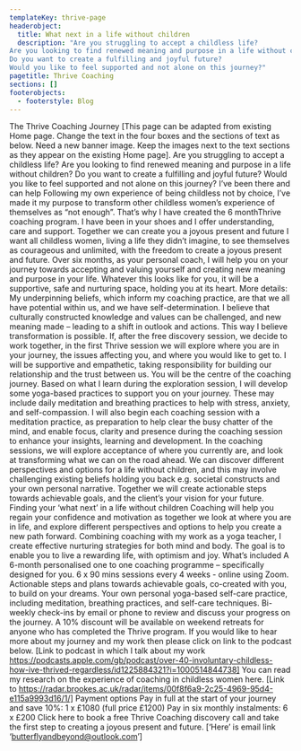 ```yaml
---
templateKey: thrive-page
headerobject:
  title: What next in a life without children
  description: "Are you struggling to accept a childless life?
Are you looking to find renewed meaning and purpose in a life without children?
Do you want to create a fulfilling and joyful future?
Would you like to feel supported and not alone on this journey?"
pagetitle: Thrive Coaching
sections: []
footerobjects:
  - footerstyle: Blog
---
```


The Thrive Coaching Journey
[This page can be adapted from existing Home page. Change the text in the four boxes and the sections of text as below. Need a new banner image. Keep the images next to the text sections as they appear on the existing Home page].
Are you struggling to accept a childless life?
Are you looking to find renewed meaning and purpose in a life without children?
Do you want to create a fulfilling and joyful future?
Would you like to feel supported and not alone on this journey?
I’ve been there and can help
Following my own experience of being childless not by choice, I’ve made it my purpose to transform other childless women’s experience of themselves as “not enough”. That’s why I have created the 6 monthThrive coaching program. I have been in your shoes and I offer understanding, care and support.
Together we can create you a joyous present and future
I want all childless women, living a life they didn’t imagine, to see themselves as courageous and unlimited, with the freedom to create a joyous present and future.
Over six months, as your personal coach, I will help you on your journey towards accepting and valuing yourself and creating new meaning and purpose in your life. Whatever this looks like for you, it will be a supportive, safe and nurturing space, holding you at its heart.
More details:
My underpinning beliefs, which inform my coaching practice, are that we all have potential within us, and we have self-determination. I believe that culturally constructed knowledge and values can be challenged, and new meaning made – leading to a shift in outlook and actions. This way I believe transformation is possible.
If, after the free discovery session, we decide to work together, in the first Thrive session we will explore where you are in your journey, the issues affecting you, and where you would like to get to. I will be supportive and empathetic, taking responsibility for building our relationship and the trust between us. You will be the centre of the coaching journey.
Based on what I learn during the exploration session, I will develop some yoga-based practices to support you on your journey. These may include daily meditation and breathing practices to help with stress, anxiety, and self-compassion.
I will also begin each coaching session with a meditation practice, as preparation to help clear the busy chatter of the mind, and enable focus, clarity and presence during the coaching session to enhance your insights, learning and development.
In the coaching sessions, we will explore acceptance of where you currently are, and look at transforming what we can on the road ahead. We can discover different perspectives and options for a life without children, and this may involve challenging existing beliefs holding you back e.g. societal constructs and your own personal narrative. Together we will create actionable steps towards achievable goals, and the client’s your vision for your future.  
Finding your ‘what next’ in a life without children
Coaching will help you regain your confidence and motivation as together we look at where you are in life, and explore different perspectives and options to help you create a new path forward. Combining coaching with my work as a yoga teacher, I create effective nurturing strategies for both mind and body. The goal is to enable you to live a rewarding life, with optimism and joy.
What’s included
A 6-month personalised one to one coaching programme – specifically designed for you.
6 x 90 mins sessions every 4 weeks - online using Zoom.
Actionable steps and plans towards achievable goals, co-created with you, to build on your dreams.
Your own personal yoga-based self-care practice, including meditation, breathing practices, and self-care techniques.
Bi-weekly check-ins by email or phone to review and discuss your progress on the journey.
A 10% discount will be available on weekend retreats for anyone who has completed the Thrive program.
If you would like to hear more about my journey and my work then please click on link to the podcast below.
[Link to podcast in which I talk about my work https://podcasts.apple.com/gb/podcast/over-40-involuntary-childless-how-ive-thrived-regardless/id1225884321?i=1000514844738]
You can read my research on the experience of coaching in childless women here. [Link to https://radar.brookes.ac.uk/radar/items/00f8f6a9-2c25-4969-95d4-e115a9993d16/1/]
Payment options
Pay in full at the start of your journey and save 10%: 1 x £1080 (full price £1200)
Pay in six monthly instalments: 6 x £200
Click here to book a free Thrive Coaching discovery call and take the first step to creating a joyous present and future.
[‘Here’ is email link ‘butterflyandbeyond@outlook.com’]
